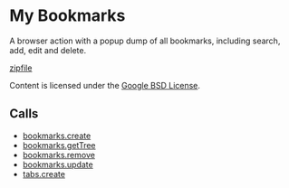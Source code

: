 
My Bookmarks
=======

A browser action with a popup dump of all bookmarks, including search, add, edit and delete.

[zipfile](http://developer.chrome.com/extensions/examples/api/bookmarks/basic.zip)

Content is licensed under the [Google BSD License](http://code.google.com/google_bsd_license.html).

Calls
-----

* [bookmarks.create](http://developer.chrome.com/extensions/bookmarks.html#method-create)
* [bookmarks.getTree](http://developer.chrome.com/extensions/bookmarks.html#method-getTree)
* [bookmarks.remove](http://developer.chrome.com/extensions/bookmarks.html#method-remove)
* [bookmarks.update](http://developer.chrome.com/extensions/bookmarks.html#method-update)
* [tabs.create](http://developer.chrome.com/extensions/tabs.html#method-create)